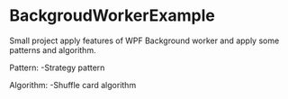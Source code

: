 # BackgroudWorkerExample
Small project apply features of WPF Background worker and apply some patterns and algorithm.

Pattern:
  -Strategy pattern
  
Algorithm:
  -Shuffle card algorithm
